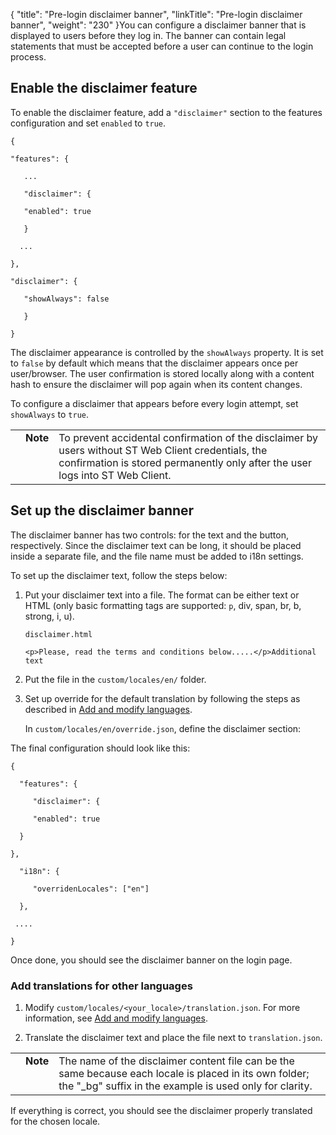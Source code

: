 {
    "title": "Pre-login disclaimer banner",
    "linkTitle": "Pre-login disclaimer banner",
    "weight": "230"
}You can configure a disclaimer banner that is displayed to users before they log in. The banner can contain legal statements that must be accepted before a user can continue to the login process.

## Enable the disclaimer feature

To enable the disclaimer feature, add a `"disclaimer"` section to the features configuration and set `enabled` to `true`.

    {
    "features": {
       ...
       "disclaimer": {
       "enabled": true
       }
      ...
    },
    "disclaimer": {
       "showAlways": false
       }
    }                       

The disclaimer appearance is controlled by the `showAlways` property. It is set to `false` by default which means that the disclaimer appears once per user/browser. The user confirmation is stored locally along with a content hash to ensure the disclaimer will pop again when its content changes.

To configure a disclaimer that appears before every login attempt, set `showAlways` to `true`.

<table cellpadding="0" cellspacing="0">
   <col/>
   <col/>
   <col/>
      <tr>
         <td valign="top">         </td>
         <td valign="top"><span><b>Note</b></span>
         </td>
         <td data-mc-autonum="&lt;b&gt;Note&lt;/b&gt;" valign="top">To prevent accidental confirmation of the disclaimer by  users without <span>ST Web Client</span> credentials, the confirmation is stored permanently only after the user logs into <span>ST Web Client</span>.         </td>
      </tr>
</table>

## Set up the disclaimer banner

The disclaimer banner has two controls: for the text and the button, respectively. Since the disclaimer text can be long, it should be placed inside a separate file, and the file name must be added to i18n settings.

To set up the disclaimer text, follow the steps below:

1.  Put your disclaimer text into a file. The format can be either text or HTML (only basic formatting tags are supported: `p`, div, span, br, b, strong, i, u).  
    `disclaimer.html`  

        <p>Please, read the terms and conditions below.....</p>Additional text

2.  Put the file in the `custom/locales/en/` folder.

3.  Set up override for the default translation by following the steps as described in [Add and modify languages](../add_mod_lang).  
    In `custom/locales/en/override.json`, define the disclaimer section:

The final configuration should look like this:

    {
      "features": {
         "disclaimer": {
         "enabled": true
      }
    },
      "i18n": {
         "overridenLocales": ["en"]
      },
     ....
    }       

Once done, you should see the disclaimer banner on the login page.

### Add translations for other languages

1.  Modify `custom/locales/<your_locale>/translation.json`. For more information, see [Add and modify languages](../add_mod_lang).
2.  Translate the disclaimer text and place the file next to `translation.json`.

<table cellpadding="0" cellspacing="0">
   <col/>
   <col/>
   <col/>
      <tr>
         <td valign="top">         </td>
         <td valign="top"><span><b>Note</b></span>
         </td>
         <td data-mc-autonum="&lt;b&gt;Note&lt;/b&gt;" valign="top">The name of the disclaimer content file can be the same because each locale is placed in its own folder; the "_bg" suffix in the example is used only for clarity.         </td>
      </tr>
</table>

If everything is correct, you should see the disclaimer properly translated for the chosen locale.  

